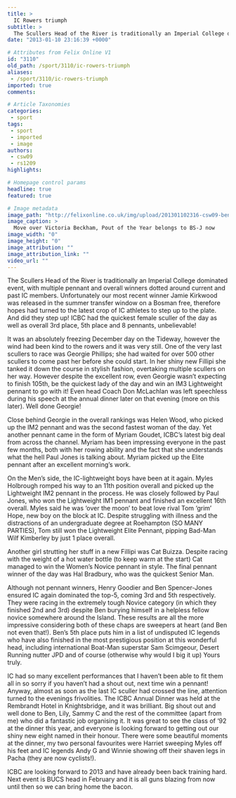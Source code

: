 ```yaml
---
title: >
  IC Rowers triumph
subtitle: >
  The Scullers Head of the River is traditionally an Imperial College dominated event, with multiple pennant and overall winners dotted around current and past IC members...
date: "2013-01-10 23:16:39 +0000"

# Attributes from Felix Online V1
id: "3110"
old_path: /sport/3110/ic-rowers-triumph
aliases:
 - /sport/3110/ic-rowers-triumph
imported: true
comments:

# Article Taxonomies
categories:
 - sport
tags:
 - sport
 - imported
 - image
authors:
 - csw09
 - rs1209
highlights:

# Homepage control params
headline: true
featured: true

# Image metadata
image_path: "http://felixonline.co.uk/img/upload/201301102316-csw09-ben-guns.jpg"
image_caption: >
  Move over Victoria Beckham, Pout of the Year belongs to BS-J now
image_width: "0"
image_height: "0"
image_attribution: ""
image_attribution_link: ""
video_url: ""
---
```


The Scullers Head of the River is traditionally an Imperial College dominated event, with multiple pennant and overall winners dotted around current and past IC members. Unfortunately our most recent winner Jamie Kirkwood was released in the summer transfer window on a Bosman free, therefore hopes had turned to the latest crop of IC athletes to step up to the plate. And did they step up! ICBC had the quickest female sculler of the day as well as overall 3rd place, 5th place and 8 pennants, unbelievable!

It was an absolutely freezing December day on the Tideway, however the wind had been kind to the rowers and it was very still. One of the very last scullers to race was Georgie Phillips; she had waited for over 500 other scullers to come past her before she could start. In her shiny new Fillipi she tanked it down the course in stylish fashion, overtaking multiple scullers on her way. However despite the excellent row, even Georgie wasn’t expecting to finish 105th, be the quickest lady of the day and win an IM3 Lightweight pennant to go with it! Even head Coach Don McLachlan was left speechless during his speech at the annual dinner later on that evening (more on this later). Well done Georgie!

Close behind Georgie in the overall rankings was Helen Wood, who picked up the IM2 pennant and was the second fastest woman of the day. Yet another pennant came in the form of Myriam Goudet, ICBC’s latest big deal from across the channel. Myriam has been impressing everyone in the past few months, both with her rowing ability and the fact that she understands what the hell Paul Jones is talking about. Myriam picked up the Elite pennant after an excellent morning’s work.

On the Men’s side, the IC-lightweight boys have been at it again. Myles Holbrough romped his way to an 11th position overall and picked up the Lightweight IM2 pennant in the process. He was closely followed by Paul Jones, who won the Lightweight IM1 pennant and finished an excellent 16th overall. Myles said he was ‘over the moon’ to beat love rival Tom ‘grim’ Hope, new boy on the block at IC. Despite struggling with illness and the distractions of an undergraduate degree at Roehampton (SO MANY PARTIES), Tom still won the Lightweight Elite Pennant, pipping Bad-Man Wilf Kimberley by just 1 place overall.

Another girl strutting her stuff in a new Fillipi was Cat Buizza. Despite racing with the weight of a hot water bottle (to keep warm at the start) Cat managed to win the Women’s Novice pennant in style. The final pennant winner of the day was Hal Bradbury, who was the quickest Senior Man.

Although not pennant winners, Henry Goodier and Ben Spencer-Jones ensured IC again dominated the top-5, coming 3rd and 5th respectively. They were racing in the extremely tough Novice category (in which they finished 2nd and 3rd) despite Ben burying himself in a helpless fellow novice somewhere around the Island. These results are all the more impressive considering both of these chaps are sweepers at heart (and Ben not even that!). Ben’s 5th place puts him in a list of undisputed IC legends who have also finished in the most prestigious position at this wonderful head, including international Boat-Man superstar Sam Scimgeour, Desert Running nutter JPD and of course (otherwise why would I big it up) Yours truly.

IC had so many excellent performances that I haven’t been able to fit them all in so sorry if you haven’t had a shout out, next time win a pennant! Anyway, almost as soon as the last IC sculler had crossed the line, attention turned to the evenings frivolities. The ICBC Annual Dinner was held at the Rembrandt Hotel in Knightsbridge, and it was brilliant. Big shout out and well done to Ben, Lily, Sammy C and the rest of the committee (apart from me) who did a fantastic job organising it. It was great to see the class of ‘92 at the dinner this year, and everyone is looking forward to getting out our shiny new eight named in their honour. There were some beautiful moments at the dinner, my two personal favourites were Harriet sweeping Myles off his feet and IC legends Andy G and Winnie showing off their shaven legs in Pacha (they are now cyclists!).

ICBC are looking forward to 2013 and have already been back training hard. Next event is BUCS head in February and it is all guns blazing from now until then so we can bring home the bacon.

